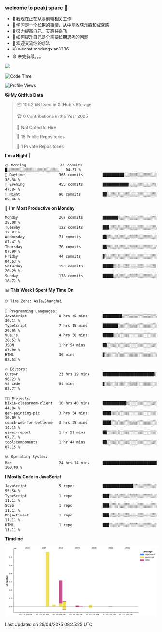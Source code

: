 ### welcome to peakj space 👋



- 🔭 我现在正在从事前端相关工作
- 🌱 学习是一个长期的事情，从中能收获乐趣和成就感
- 👯 努力提高自己，天高任鸟飞
- 🤔 如何提升自己是个需要长期思考的问题
- 💬 欢迎交流你的想法
- 📫 wechat:modengxian3336
- 😄 未完待续。。。

![](https://s2.ax1x.com/2019/06/28/ZKxc4J.jpg)

<!--START_SECTION:waka-->
![Code Time](http://img.shields.io/badge/Code%20Time-4%2C563%20hrs%208%20mins-blue)

![Profile Views](http://img.shields.io/badge/Profile%20Views-0-blue)

**🐱 My GitHub Data** 

> 📦 106.2 kB Used in GitHub's Storage 
 > 
> 🏆 0 Contributions in the Year 2025
 > 
> 🚫 Not Opted to Hire
 > 
> 📜 15 Public Repositories 
 > 
> 🔑 1 Private Repositories 
 > 
**I'm a Night 🦉** 

```text
🌞 Morning                41 commits          █░░░░░░░░░░░░░░░░░░░░░░░░   04.31 % 
🌆 Daytime                365 commits         ██████████░░░░░░░░░░░░░░░   38.38 % 
🌃 Evening                455 commits         ████████████░░░░░░░░░░░░░   47.84 % 
🌙 Night                  90 commits          ██░░░░░░░░░░░░░░░░░░░░░░░   09.46 % 
```
📅 **I'm Most Productive on Monday** 

```text
Monday                   267 commits         ███████░░░░░░░░░░░░░░░░░░   28.08 % 
Tuesday                  122 commits         ███░░░░░░░░░░░░░░░░░░░░░░   12.83 % 
Wednesday                71 commits          ██░░░░░░░░░░░░░░░░░░░░░░░   07.47 % 
Thursday                 76 commits          ██░░░░░░░░░░░░░░░░░░░░░░░   07.99 % 
Friday                   44 commits          █░░░░░░░░░░░░░░░░░░░░░░░░   04.63 % 
Saturday                 193 commits         █████░░░░░░░░░░░░░░░░░░░░   20.29 % 
Sunday                   178 commits         █████░░░░░░░░░░░░░░░░░░░░   18.72 % 
```


📊 **This Week I Spent My Time On** 

```text
🕑︎ Time Zone: Asia/Shanghai

💬 Programming Languages: 
JavaScript               8 hrs 45 mins       █████████░░░░░░░░░░░░░░░░   36.11 % 
TypeScript               7 hrs 15 mins       ███████░░░░░░░░░░░░░░░░░░   29.95 % 
Vue.js                   4 hrs 58 mins       █████░░░░░░░░░░░░░░░░░░░░   20.52 % 
JSON                     1 hr 54 mins        ██░░░░░░░░░░░░░░░░░░░░░░░   07.90 % 
HTML                     36 mins             █░░░░░░░░░░░░░░░░░░░░░░░░   02.53 % 

🔥 Editors: 
Cursor                   23 hrs 19 mins      ████████████████████████░   96.23 % 
VS Code                  54 mins             █░░░░░░░░░░░░░░░░░░░░░░░░   03.77 % 

🐱‍💻 Projects: 
bixin-classroom-client   10 hrs 40 mins      ███████████░░░░░░░░░░░░░░   44.04 % 
gen-painting-pic         3 hrs 54 mins       ████░░░░░░░░░░░░░░░░░░░░░   16.09 % 
coach-web-for-betterme   3 hrs 25 mins       ████░░░░░░░░░░░░░░░░░░░░░   14.15 % 
qiwei-report             1 hr 52 mins        ██░░░░░░░░░░░░░░░░░░░░░░░   07.71 % 
toolscomponents          1 hr 44 mins        ██░░░░░░░░░░░░░░░░░░░░░░░   07.15 % 

💻 Operating System: 
Mac                      24 hrs 14 mins      █████████████████████████   100.00 % 
```

**I Mostly Code in JavaScript** 

```text
JavaScript               5 repos             ██████████████░░░░░░░░░░░   55.56 % 
TypeScript               1 repo              ███░░░░░░░░░░░░░░░░░░░░░░   11.11 % 
SCSS                     1 repo              ███░░░░░░░░░░░░░░░░░░░░░░   11.11 % 
Objective-C              1 repo              ███░░░░░░░░░░░░░░░░░░░░░░   11.11 % 
HTML                     1 repo              ███░░░░░░░░░░░░░░░░░░░░░░   11.11 % 
```



**Timeline**

![Lines of Code chart](https://raw.githubusercontent.com/PeakJ/PeakJ/master/assets/bar_graph.png)


 Last Updated on 29/04/2025 08:45:25 UTC
<!--END_SECTION:waka-->
